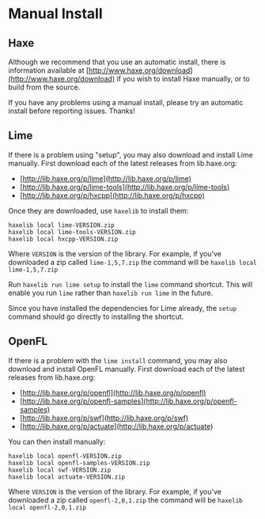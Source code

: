 # Manual Install

## Haxe

Although we recommend that you use an automatic install, there is information available at [http://www.haxe.org/download](http://www.haxe.org/download) if you wish to install Haxe manually, or to build from the source.

If you have any problems using a manual install, please try an automatic install before reporting issues. Thanks!

## Lime

If there is a problem using "setup", you may also download and install Lime manually. First download each of the latest releases from lib.haxe.org:

 * [http://lib.haxe.org/p/lime](http://lib.haxe.org/p/lime)
 * [http://lib.haxe.org/p/lime-tools](http://lib.haxe.org/p/lime-tools)
 * [http://lib.haxe.org/p/hxcpp](http://lib.haxe.org/p/hxcpp)

Once they are downloaded, use `haxelib` to install them:

    haxelib local lime-VERSION.zip
    haxelib local lime-tools-VERSION.zip
    haxelib local hxcpp-VERSION.zip

Where `VERSION` is the version of the library. For example, if you've downloaded a zip called `lime-1,5,7.zip` the command will be `haxelib local lime-1,5,7.zip`

Run `haxelib run lime setup` to install the `lime` command shortcut. This will enable you run `lime` rather than `haxelib run lime` in the future.

Since you have installed the dependencies for Lime already, the `setup` command should go directly to installing the shortcut.

## OpenFL

If there is a problem with the `lime install` command, you may also download and install OpenFL manually. First download each of the latest releases from lib.haxe.org:

 * [http://lib.haxe.org/p/openfl](http://lib.haxe.org/p/openfl)
 * [http://lib.haxe.org/p/openfl-samples](http://lib.haxe.org/p/openfl-samples)
 * [http://lib.haxe.org/p/swf](http://lib.haxe.org/p/swf)
 * [http://lib.haxe.org/p/actuate](http://lib.haxe.org/p/actuate)

You can then install manually:

    haxelib local openfl-VERSION.zip
    haxelib local openfl-samples-VERSION.zip
    haxelib local swf-VERSION.zip
    haxelib local actuate-VERSION.zip

Where `VERSION` is the version of the library. For example, if you've downloaded a zip called `openfl-2,0,1.zip` the command will be `haxelib local openfl-2,0,1.zip`

